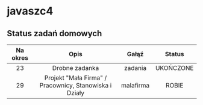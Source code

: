 javaszc4
=============

Status zadań domowych
-------
| Na okres | Opis                                                   | Gałąź     |  Status   |
| :------: | :----------------------------------------------------: | :-------: | :-------: |
| 23       | Drobne zadanka                                         | zadania   | UKOŃCZONE |
| 29       | Projekt "Mała Firma" / Pracownicy, Stanowiska i Działy | malafirma | ROBIE     |
